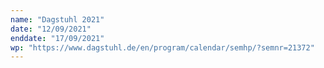 ```yaml
---
name: "Dagstuhl 2021"
date: "12/09/2021"
enddate: "17/09/2021"
wp: "https://www.dagstuhl.de/en/program/calendar/semhp/?semnr=21372"
---
```

